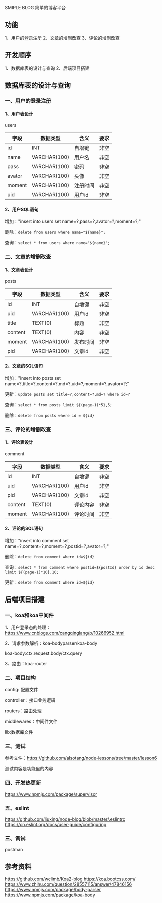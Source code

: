 SMIPLE BLOG
简单的博客平台

## 功能
1、用户的登录注册
2、文章的增删改查
3、评论的增删改查

## 开发顺序
1、数据库表的设计与查询
2、后端项目搭建

## 数据库表的设计与查询
### 一、用户的登录注册
#### 1、用户表设计
users

|  字段   | 数据类型 | 含义  | 要求 |
|  ----  | ----    |----  |----  |
| id     | INT     |自增键 |  非空    |
| name     | VARCHAR(100)     |用户名 |  非空    |
| pass     | VARCHAR(100)     |密码 |  非空    |
| avator     | VARCHAR(100)     |头像 |  非空    |
| moment     | VARCHAR(100)     |注册时间 |  非空    |
| uid     | VARCHAR(100)     | 用户id |  非空    |

#### 2、用户SQL语句
增加："insert into users set name=?,pass=?,avator=?,moment=?;"

删除：`delete from users where name="${name}";`

查询：`select * from users where name="${name}";`


###  二、文章的增删改查
#### 1、文章表设计
posts

|  字段   | 数据类型 | 含义  | 要求 |
|  ----  | ----    |----  |----  |
| id     | INT     |自增键 |  非空    |
| uid     | VARCHAR(100)     |用户id |  非空    |
| title     | TEXT(0)     |标题 |  非空    |
| content     | TEXT(0)     |内容 |  非空    |
| moment     | VARCHAR(100)  |发布时间 |  非空    |
| pid     | VARCHAR(100)  |文章id |  非空    |

#### 2、文章的SQL语句

增加："insert into posts set name=?,title=?,content=?,md=?,uid=?,moment=?,avator=?;"

更新：`update posts set title=?,content=?,md=? where id=?`

查询：`select * from posts limit ${(page-1)*5},5;`

删除：`delete from posts where id = ${id}`

###  三、评论的增删改查
#### 1、评论表设计
comment

|  字段   | 数据类型 | 含义  | 要求 |
|  ----  | ----    |----  |----  |
| id     | INT     |自增键 |  非空    |
| uid     | VARCHAR(100)     |用户id |  非空    |
| pid     | VARCHAR(100)     |文章id |  非空    |
| content     | TEXT(0)     |评论内容 |  非空    |
| moment     | VARCHAR(100)  |评论时间 |  非空    |

#### 2、评论的SQL语句

增加："insert into comment set name=?,content=?,moment=?,postid=?,avator=?;"

删除：`delete from comment where id=${id}`

查询：`select * from comment where postid=${postId} order by id desc limit ${(page-1)*10},10;`

更新：`delete from comment where id=${id}`

## 后端项目搭建
### 一、koa和koa中间件
1、用户登录态的处理：https://www.cnblogs.com/cangqinglang/p/10266952.html

2、请求参数解析：koa-bodyparser/koa-body

koa-body:ctx.request.body/ctx.query

3、路由：koa-router

### 二、项目结构

config: 配置文件

controller：接口业务逻辑

routers：路由处理

middlewares：中间件文件

lib:数据库文件

### 三、测试
参考文件：https://github.com/alsotang/node-lessons/tree/master/lesson6

测试内容是功能里的内容

### 四、开发热更新
https://www.npmjs.com/package/supervisor

### 五、eslint
https://github.com/liuxing/node-blog/blob/master/.eslintrc
https://cn.eslint.org/docs/user-guide/configuring

### 三、调试
postman 

## 参考资料
https://github.com/wclimb/Koa2-blog
https://koa.bootcss.com/
https://www.zhihu.com/question/28557115/answer/47846156
https://www.npmjs.com/package/body-parser
https://www.npmjs.com/package/koa-body
